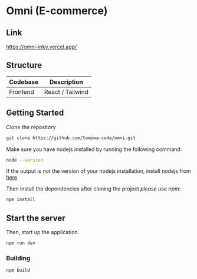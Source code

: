 # Omni (E-commerce)

## Link
https://omni-inky.vercel.app/

## Structure

| Codebase              |      Description          |
| :-------------------- | :-----------------------: |
| Frontend  |     React / Tailwind          |
  
## Getting Started
Clone the repository

```bash
git clone https://github.com/tomiwa-code/omni.git
```

Make sure you have nodejs installed by running the following command:

```bash
node --version
```

If the output is not the version of your nodejs installation, install nodejs from [here](https://nodejs.org/en/download/)

Then install the dependencies after cloning the project _please use npm_:

```bash
npm install
```

## Start the server

Then, start up the application.

```bash
npm run dev
```

### **Building**

```bash
npm build